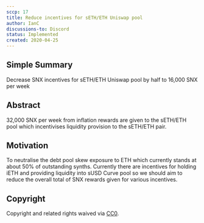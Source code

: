 ```yaml
---
sccp: 17
title: Reduce incentives for sETH/ETH Uniswap pool
author: IanC
discussions-to: Discord
status: Implemented
created: 2020-04-25
---
```


## Simple Summary
<!--"If you can't explain it simply, you don't understand it well enough." Provide a simplified and layman-accessible explanation of the SCCP.-->
Decrease SNX incentives for sETH/ETH Uniswap pool by half to 16,000 SNX per week

## Abstract
<!--A short (~200 word) description of the variable change proposed.-->
32,000 SNX per week from inflation rewards are given to the sETH/ETH pool which incentivises liquidity provision to the sETH/ETH pair.

## Motivation
<!--The motivation is critical for SCCPs that want to update variables within Synthetix. It should clearly explain why the existing variable is not incentive aligned. SCCP submissions without sufficient motivation may be rejected outright.-->
To neutralise the debt pool skew exposure to ETH which currently stands at about 50% of outstanding synths. Currently there are incentives for holding iETH and providing liquidity into sUSD Curve pool so we should aim to reduce the overall total of SNX rewards given for various incentives. 

## Copyright
Copyright and related rights waived via [CC0](https://creativecommons.org/publicdomain/zero/1.0/).
